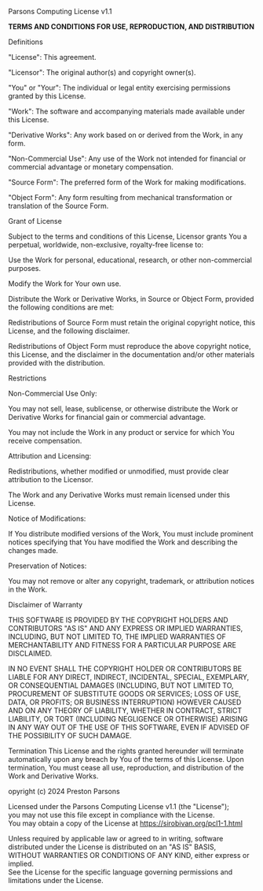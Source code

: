 Parsons Computing License v1.1


**TERMS AND CONDITIONS FOR USE, REPRODUCTION, AND DISTRIBUTION**

Definitions

"License": This agreement.

"Licensor": The original author(s) and copyright owner(s).

"You" or "Your": The individual or legal entity exercising permissions granted by this License.

"Work": The software and accompanying materials made available under this License.

"Derivative Works": Any work based on or derived from the Work, in any form.

"Non-Commercial Use": Any use of the Work not intended for financial or commercial advantage or monetary compensation.

"Source Form": The preferred form of the Work for making modifications.

"Object Form": Any form resulting from mechanical transformation or translation of the Source Form.


Grant of License

Subject to the terms and conditions of this License, Licensor grants You a perpetual, worldwide, non-exclusive, royalty-free license to:

Use the Work for personal, educational, research, or other non-commercial purposes.

Modify the Work for Your own use.


Distribute the Work or Derivative Works, in Source or Object Form, provided the following conditions are met:

Redistributions of Source Form must retain the original copyright notice, this License, and the following disclaimer.

Redistributions of Object Form must reproduce the above copyright notice, this License, and the disclaimer in the documentation and/or other materials provided with the distribution.


Restrictions

Non-Commercial Use Only:

You may not sell, lease, sublicense, or otherwise distribute the Work or Derivative Works for financial gain or commercial advantage.

You may not include the Work in any product or service for which You receive compensation.

Attribution and Licensing:

Redistributions, whether modified or unmodified, must provide clear attribution to the Licensor.

The Work and any Derivative Works must remain licensed under this License.

Notice of Modifications:

If You distribute modified versions of the Work, You must include prominent notices specifying that You have modified the Work and describing the changes made.

Preservation of Notices:

You may not remove or alter any copyright, trademark, or attribution notices in the Work.

Disclaimer of Warranty

THIS SOFTWARE IS PROVIDED BY THE COPYRIGHT HOLDERS AND CONTRIBUTORS "AS IS" AND ANY EXPRESS OR IMPLIED WARRANTIES, INCLUDING, BUT NOT LIMITED TO, THE IMPLIED WARRANTIES OF MERCHANTABILITY AND FITNESS FOR A PARTICULAR PURPOSE ARE DISCLAIMED.

IN NO EVENT SHALL THE COPYRIGHT HOLDER OR CONTRIBUTORS BE LIABLE FOR ANY DIRECT, INDIRECT, INCIDENTAL, SPECIAL, EXEMPLARY, OR CONSEQUENTIAL DAMAGES (INCLUDING, BUT NOT LIMITED TO, PROCUREMENT OF SUBSTITUTE GOODS OR SERVICES; LOSS OF USE, DATA,
OR PROFITS; OR BUSINESS INTERRUPTION) HOWEVER CAUSED AND ON ANY THEORY OF LIABILITY, WHETHER IN CONTRACT, STRICT LIABILITY, OR TORT (INCLUDING NEGLIGENCE OR OTHERWISE) ARISING IN ANY WAY OUT OF THE USE OF THIS SOFTWARE, EVEN IF ADVISED OF THE POSSIBILITY OF SUCH DAMAGE.

Termination
This License and the rights granted hereunder will terminate automatically upon any breach by You of the terms of this License. Upon termination, You must cease all use, reproduction, and distribution of the Work and Derivative Works.

opyright (c) 2024 Preston Parsons

Licensed under the Parsons Computing License v1.1 (the "License");  
you may not use this file except in compliance with the License.  
You may obtain a copy of the License at https://sirobivan.org/pcl1-1.html  

Unless required by applicable law or agreed to in writing, software distributed under the License is distributed on an "AS IS" BASIS,  
WITHOUT WARRANTIES OR CONDITIONS OF ANY KIND, either express or implied.  
See the License for the specific language governing permissions and limitations under the License.

